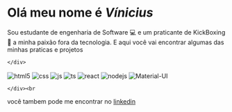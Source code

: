 <div>
    <h1><strong>Olá meu nome é <i>Vínicius</i></strong></h1>
      <p>Sou estudante de engenharia de Software 💻 e um praticante de KickBoxing 🥋 a minha paixão fora da tecnologia. E aqui você vai encontrar algumas das minhas praticas e projetos </p>
      
    </div>
    
    
   <div style="display: column ">
      <img align="center" alt="html5" src="https://img.shields.io/badge/HTML5-E34F26?style=for-the-badge&logo=html5&logoColor=white" />
      <img align="center" alt="css" src="https://img.shields.io/badge/CSS3-1572B6?style=for-the-badge&logo=css3&logoColor=white" />
      <img align="center" alt="js" src="https://img.shields.io/badge/JavaScript-F7DF1E?style=for-the-badge&logo=javascript&logoColor=black" />
      <img align="center" alt="ts" src="https://img.shields.io/badge/TypeScript-007ACC?style=for-the-badge&logo=typescript&logoColor=white" />
      <img align="center" alt="react" src="https://img.shields.io/badge/React-20232A?style=for-the-badge&logo=react&logoColor=61DAFB" />
      <img align="center" alt="nodejs" src="https://img.shields.io/badge/Node.js-43853D?style=for-the-badge&logo=node.js&logoColor=white"/>
      <img align="center" alt="Material-UI" src="https://img.shields.io/badge/Material--UI-0081CB?style=for-the-badge&logo=material-ui&logoColor=white"/>
      
      
    </div><br
    
    
<p>você tambem pode me encontrar no <a href="www.linkedin.com/in/vinicius-tsx-dev">linkedin</a>
